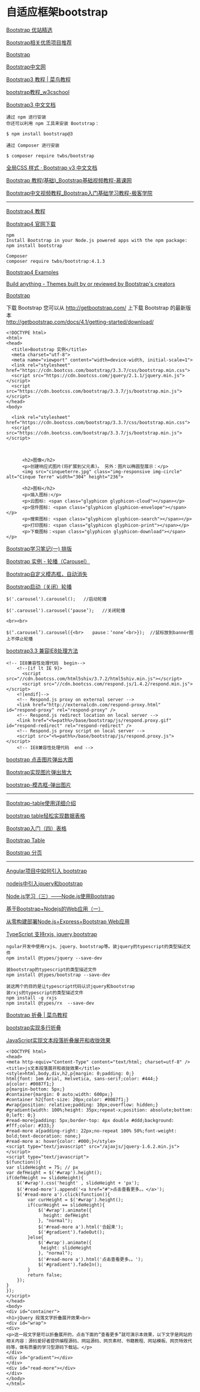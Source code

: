 
# 自适应框架bootstrap

[Bootstrap 优站精选](http://www.youzhan.org/)  

[Bootstrap相关优质项目推荐](http://www.bootcss.com/)  

[Bootstrap](https://getbootstrap.com/2.3.2/)  

[Bootstrap中文网](http://www.bootcss.com/)  

[Bootstrap3 教程 | 菜鸟教程](https://www.runoob.com/bootstrap/bootstrap-tutorial.html)  

[bootstrap教程_w3cschool](https://www.w3cschool.cn/bootstrap/)  

[Bootstrap3 中文文档](https://v3.bootcss.com/)  
~~~
通过 npm 进行安装
你还可以利用 npm 工具来安装 Bootstrap：

$ npm install bootstrap@3

通过 Composer 进行安装

$ composer require twbs/bootstrap
~~~

[全局CSS 样式 · Bootstrap v3 中文文档](https://v3.bootcss.com/css/)  

[Bootstrap 教程(基础)_Bootstrap基础视频教程-慕课网](https://www.imooc.com/learn/141/)  

[Bootstrap中文视频教程_Bootstrap入门基础学习教程-极客学院](http://www.jikexueyuan.com/course/bootstrap/)  

-----------------

[Bootstrap4 教程](https://www.runoob.com/bootstrap4/bootstrap4-tutorial.html)  

[Bootstrap4 官网下载](https://getbootstrap.com/docs/4.1/getting-started/download/)  
~~~
npm
Install Bootstrap in your Node.js powered apps with the npm package:
npm install bootstrap

Composer  
composer require twbs/bootstrap:4.1.3
~~~

[Bootstrap4 Examples](https://getbootstrap.com/docs/4.1/examples/)  

[Build anything - Themes built by or reviewed by Bootstrap's creators](https://themes.getbootstrap.com/)  

[Bootstrap](https://www.runoob.com/try/try.php?filename=trybs_default)  

下载 Bootstrap
您可以从 http://getbootstrap.com/ 上下载 Bootstrap 的最新版本  
http://getbootstrap.com/docs/4.1/getting-started/download/  

~~~
<!DOCTYPE html>
<html>
<head>
  <title>Bootstrap 实例</title>
  <meta charset="utf-8">
  <meta name="viewport" content="width=device-width, initial-scale=1">
  <link rel="stylesheet" href="https://cdn.bootcss.com/bootstrap/3.3.7/css/bootstrap.min.css">  
  <script src="https://cdn.bootcss.com/jquery/2.1.1/jquery.min.js"></script>
  <script src="https://cdn.bootcss.com/bootstrap/3.3.7/js/bootstrap.min.js"></script>
</head>
<body>

  <link rel="stylesheet" href="https://cdn.bootcss.com/bootstrap/3.3.7/css/bootstrap.min.css">  
  <script src="https://cdn.bootcss.com/bootstrap/3.3.7/js/bootstrap.min.js"></script>



      <h2>图像</h2>
      <p>创建响应式图片(将扩展到父元素)。 另外：图片以椭圆型展示：</p>            
      <img src="cinqueterre.jpg" class="img-responsive img-circle" alt="Cinque Terre" width="304" height="236"> 
      
      <h2>图标</h2>
      <p>插入图标:</p>      
      <p>云图标: <span class="glyphicon glyphicon-cloud"></span></p>      
      <p>信件图标: <span class="glyphicon glyphicon-envelope"></span></p>            
      <p>搜索图标: <span class="glyphicon glyphicon-search"></span></p>
      <p>打印图标: <span class="glyphicon glyphicon-print"></span></p>      
      <p>下载图标：<span class="glyphicon glyphicon-download"></span></p>      
~~~

[Bootstrap学习笔记(一) 排版](https://www.cnblogs.com/sankexin/p/5509297.html)  

[Bootstrap 实例 - 轮播（Carousel）](http://www.runoob.com/try/try.php?filename=bootstrap3-plugin-carousal-caption)  

[Bootstrap自定义模态框，自动消失](https://blog.csdn.net/ai_shuyingzhixia/article/details/80159220)  

[Bootstrap启动（关闭）轮播](https://www.cnblogs.com/candy-Yao/p/7446993.html)  
~~~
$('.carousel').carousel();   //启动轮播

$('.carousel').carousel(‘pause’);   //关闭轮播

<br><br>

$(‘.carousel’).carousel({<br>　　pause：‘none’<br>});  //鼠标放到banner图上不停止轮播

~~~

[bootstrap3.3 兼容IE8处理方法](https://blog.csdn.net/u012116457/article/details/50772459)  
~~~
<!-- IE8兼容性处理代码  begin-->
    <!--[if lt IE 9]>
      <script src="//cdn.bootcss.com/html5shiv/3.7.2/html5shiv.min.js"></script>
      <script src="//cdn.bootcss.com/respond.js/1.4.2/respond.min.js"></script>
    <![endif]-->
    <!-- Respond.js proxy on external server -->
    <link href="http://externalcdn.com/respond-proxy.html" id="respond-proxy" rel="respond-proxy" />
	<!-- Respond.js redirect location on local server -->
	<link href="<%=path%>/base/bootstrap/js/respond.proxy.gif" id="respond-redirect" rel="respond-redirect" /> 
	<!-- Respond.js proxy script on local server -->
    <script src="<%=path%>/base/bootstrap/js/respond.proxy.js"></script> 
    <!-- IE8兼容性处理代码  end -->
~~~

[bootstrap 点击图片弹出大图](https://blog.csdn.net/suitingwei/article/details/50217157)  

[Bootstrap实现图片弹出放大](https://blog.csdn.net/my98800/article/details/78066910)  

[bootstrap-模态框-弹出图片](https://blog.csdn.net/encircles/article/details/71127324)  

--------------

[Bootstrap-table使用详细介绍](https://blog.csdn.net/qq_32715873/article/details/53536097)  

[bootstrap table轻松实现数据表格](https://www.jianshu.com/p/90b7330806d1)  

[Bootstrap入门（四）表格](https://www.cnblogs.com/hnnydxgjj/p/5851206.html)  

[Bootstrap Table](https://blog.csdn.net/qq_38296054/article/details/80494276)  

[Bootstrap 分页](https://www.runoob.com/bootstrap/bootstrap-pagination.html)  

-------------------

[Angular项目中如何引入 bootstrap](https://www.jianshu.com/p/810c97ee46e3)  

[nodejs中引入jquery和bootstrap](https://www.jianshu.com/p/8dc512d8a113)  

[Node.js学习（三）——Node.js使用Bootstrap](https://blog.csdn.net/flygoa/article/details/52677652)  

[基于Bootstrap+Nodejs的Web应用（一）](https://blog.csdn.net/heroicpoem/article/details/86756699)  

[从零构建部署Node.js+Express+Bootstrap Web应用](https://blog.csdn.net/congyihao/article/details/60747076)  

[TypeScript 支持rxjs, jquery,bootstrap](https://www.jianshu.com/p/bfbb1daad003)  
~~~
ngular开发中使用rxjs、jquery、bootstrap等。装jquery的typescript的类型描述文件
npm install @types/jquery --save-dev

装bootstrap的typescript的类型描述文件
npm install @types/bootstrap --save-dev

装这两个的目的是让typescript代码认识jquery和bootstrap
装rxjs的typescript的类型描述文件
npm install -g rxjs
npm install @types/rx  --save-dev
~~~

[Bootstrap 折叠 | 菜鸟教程](https://www.runoob.com/bootstrap/bootstrap-v2-collapse-plugin.html)  

[bootstrap实现多行折叠](https://blog.csdn.net/lg346426260/article/details/71696130)  

[JavaScript实现文本段落折叠展开和收拢效果](http://www.codefans.net/jscss/code/4595.shtml)  
~~~
<!DOCTYPE html>
<head>
<meta http-equiv="Content-Type" content="text/html; charset=utf-8" />
<title>js文本段落展开和收拢效果</title>
<style>html,body,div,h2,p{margin: 0;padding: 0;}
html{font: 1em Arial, Helvetica, sans-serif;color: #444;}
a{color: #0087f1;}
p{margin-bottom: 5px;}
#container{margin: 0 auto;width: 600px;}
#container h2{font-size: 20px;color: #0087f1;}
#wrap{position: relative;padding: 10px;overflow: hidden;}
#gradient{width: 100%;height: 35px;repeat-x;position: absolute;bottom: 0;left: 0;}
#read-more{padding: 5px;border-top: 4px double #ddd;background: #fff;color: #333;}
#read-more a{padding-right: 22px;no-repeat 100% 50%;font-weight: bold;text-decoration: none;}
#read-more a: hover{color: #000;}</style>
<script type="text/javascript" src="/ajaxjs/jquery-1.6.2.min.js"></script>
<script type="text/javascript">
$(function(){
var slideHeight = 75; // px
var defHeight = $('#wrap').height();
if(defHeight >= slideHeight){
	$('#wrap').css('height' , slideHeight + 'px');
	$('#read-more').append('<a href="#">点击查看更多。。</a>');
	$('#read-more a').click(function(){
		var curHeight = $('#wrap').height();
		if(curHeight == slideHeight){
			$('#wrap').animate({
			  height: defHeight
			}, "normal");
			$('#read-more a').html('合起来');
			$('#gradient').fadeOut();
		}else{
			$('#wrap').animate({
			 height: slideHeight
			}, "normal");
			$('#read-more a').html('点击查看更多。。');
			$('#gradient').fadeIn();
		}
		return false;
	});		
}
});
</script>
</head>
<body>
<div id="container">
<h1>jQuery 段落文字折叠展开效果<br>
<div id="wrap">
<div>
<p>这一段文字是可以折叠展开的，点击下面的“查看更多”就可演示本效果，以下文字是网站的相关内容：源码爱好者提供编程源码、网站源码、网页素材、书籍教程、网站模板、网页特效代码等，做有质量的学习型源码下载站。</p>
</div>
<div id="gradient"></div>
</div>
<div id="read-more"></div>
</div>
</body>
</html>
~~~


